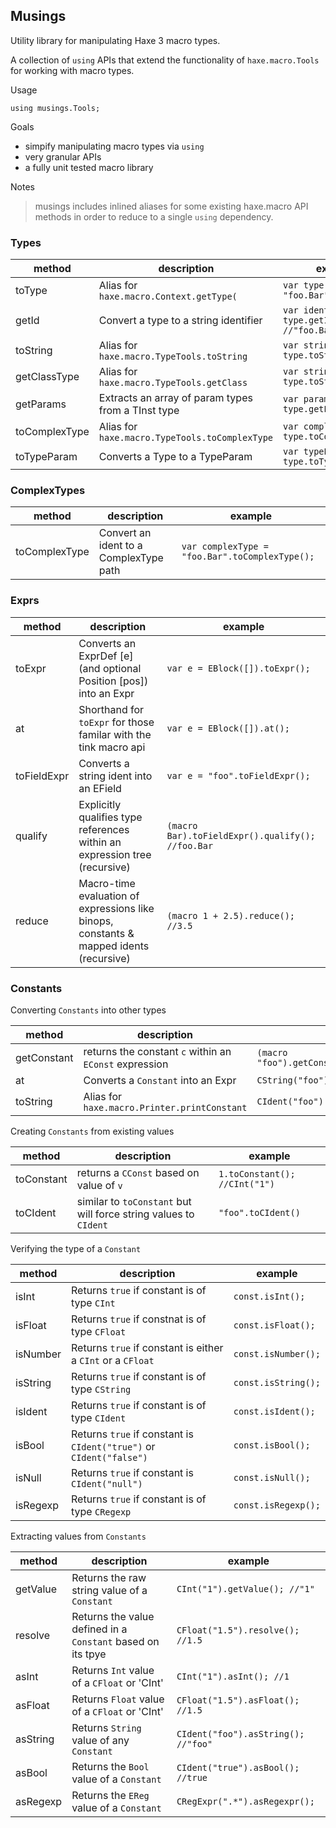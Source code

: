 ## Musings

Utility library for manipulating Haxe 3 macro types.

A collection of `using` APIs that extend the functionality of `haxe.macro.Tools` for working with macro types.


Usage

	using musings.Tools;


Goals

- simpify manipulating macro types via `using`
- very granular APIs
- a fully unit tested macro library


Notes

> musings includes inlined aliases for some existing haxe.macro API methods in order to reduce to a single `using` dependency.


### Types

| method | description | example |
| -----| ------|-----|
|toType|Alias for `haxe.macro.Context.getType(`| `var type:Type = "foo.Bar".toType();`|
|getId|Convert a type to a string identifier| `var ident = type.getId(); //"foo.Bar"`|
|toString|Alias for `haxe.macro.TypeTools.toString`| `var string = type.toString();`|
|getClassType|Alias for `haxe.macro.TypeTools.getClass`| `var string = type.toString();`|
|getParams|Extracts an array of param types from a TInst type| `var params = type.getParams();`|
|toComplexType|Alias for `haxe.macro.TypeTools.toComplexType`| `var complexType = type.toComplexType();`|
|toTypeParam|Converts a Type to a TypeParam| `var typeParam = type.toTypeParam();`|



### ComplexTypes

| method | description | example |
| -----| ------|-----|
|toComplexType|Convert an ident to a ComplexType path| `var complexType = "foo.Bar".toComplexType();`|


### Exprs

| method | description | example |
| -----| ------|-----|
|toExpr|Converts an ExprDef [e] (and optional Position [pos]) into an Expr | `var e = EBlock([]).toExpr();`|
|at|Shorthand for `toExpr` for those familar with the tink macro api | `var e = EBlock([]).at();`|
|toFieldExpr|Converts a string ident into an EField | `var e = "foo".toFieldExpr();`|
|qualify|Explicitly qualifies type references within an expression tree (recursive)| `(macro Bar).toFieldExpr().qualify(); //foo.Bar`|
|reduce|Macro-time evaluation of expressions like binops, constants & mapped idents (recursive)| `(macro 1 + 2.5).reduce(); //3.5`|


### Constants

Converting `Constants` into other types

| method | description | example |
| -----| ------|-----|
|getConstant|returns the constant `c` within an `EConst` expression | `(macro "foo").getConstant;//CString("foo")` |
|at|Converts a `Constant` into an Expr | `CString("foo").at()` |
|toString|Alias for `haxe.macro.Printer.printConstant` | `CIdent("foo").toString()` |

Creating `Constants` from existing values

| method | description | example |
| -----| ------|-----|
|toConstant|returns a `CConst` based on value of `v` | `1.toConstant(); //CInt("1")` |
|toCIdent|similar to `toConstant` but will force string values to `CIdent` | `"foo".toCIdent()` |


Verifying the type of a `Constant`

| method | description | example |
| -----| ------|-----|
|isInt|Returns `true` if constant is of type `CInt` | `const.isInt();` |
|isFloat|Returns `true` if constnat is of type `CFloat` | `const.isFloat();` |
|isNumber|Returns `true` if constant is either a `CInt` or a `CFloat`| `const.isNumber();` |
|isString|Returns `true` if constant is of type `CString`| `const.isString();` |
|isIdent|Returns `true` if constant is of type `CIdent`| `const.isIdent();` |
|isBool|Returns `true` if constant is `CIdent("true")` or `CIdent("false")`| `const.isBool();` |
|isNull|Returns `true` if constant is `CIdent("null")`| `const.isNull();` |
|isRegexp|Returns `true` if constant is of type `CRegexp`| `const.isRegexp();` |

Extracting values from `Constants`

| method | description | example |
| -----| ------|-----|
|getValue|Returns the raw string value of a `Constant` | `CInt("1").getValue(); //"1"` |
|resolve|Returns the value defined in a `Constant` based on its tpye | `CFloat("1.5").resolve(); //1.5` |
|asInt|Returns `Int` value of a `CFloat` or 'CInt' | `CInt("1").asInt(); //1` |
|asFloat|Returns `Float` value of a `CFloat` or 'CInt' | `CFloat("1.5").asFloat(); //1.5` |
|asString|Returns `String` value of any `Constant` | `CIdent("foo").asString(); //"foo"` |
|asBool| Returns the `Bool` value of a `Constant` | `CIdent("true").asBool(); //true` |
|asRegexp|Returns the `EReg` value of a `Constant` | `CRegExpr(".*").asRegexpr();` |

